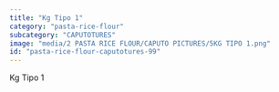 ```yaml
---
title: "Kg Tipo 1"
category: "pasta-rice-flour"
subcategory: "CAPUTOTURES"
image: "media/2 PASTA RICE FLOUR/CAPUTO PICTURES/5KG TIPO 1.png"
id: "pasta-rice-flour-caputotures-99"
---
```


Kg Tipo 1
